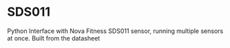 # SDS011
Python Interface with Nova Fitness SDS011 sensor, running multiple sensors at once. Built from the datasheet
